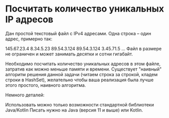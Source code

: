 # Посчитать количество уникальных IP адресов 

Дан простой текстовый файл с IPv4 адресами. Одна строка – один адрес, примерно так:

145.67.23.4
8.34.5.23
89.54.3.124
89.54.3.124
3.45.71.5
...
Файл в размере не ограничен и может занимать десятки и сотни гигабайт.

Необходимо посчитать количество уникальных адресов в этом файле, затратив как можно меньше памяти и времени. Существует "наивный" алгоритм решения данной задачи (читаем строка за строкой, кладем строки в HashSet), желательно чтобы ваша реализация была лучше этого простого, наивного алгоритма.

Немного деталей:

Использовать можно только возможности стандартной библиотеки Java/Kotlin
Писать нужно на Java (версия 11 и выше) или Kotlin.
